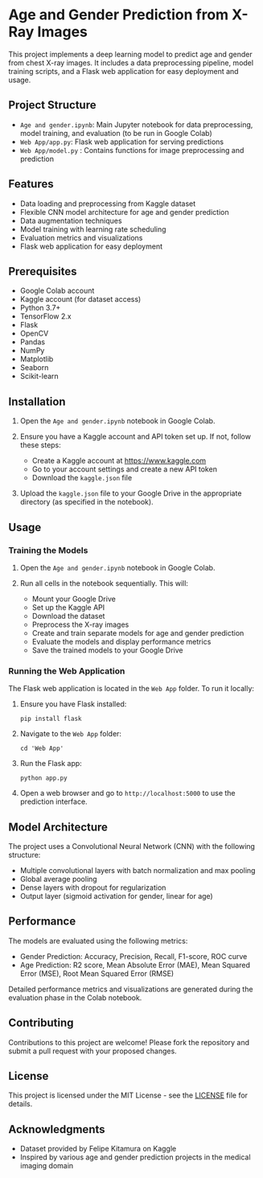 # Age and Gender Prediction from X-Ray Images

This project implements a deep learning model to predict age and gender from chest X-ray images. It includes a data preprocessing pipeline, model training scripts, and a Flask web application for easy deployment and usage.

## Project Structure

- `Age and gender.ipynb`: Main Jupyter notebook for data preprocessing, model training, and evaluation (to be run in Google Colab)
- `Web App/app.py`: Flask web application for serving predictions
- `Web App/model.py` : Contains functions for image preprocessing and prediction

## Features

- Data loading and preprocessing from Kaggle dataset
- Flexible CNN model architecture for age and gender prediction
- Data augmentation techniques
- Model training with learning rate scheduling
- Evaluation metrics and visualizations
- Flask web application for easy deployment

## Prerequisites

- Google Colab account
- Kaggle account (for dataset access)
- Python 3.7+
- TensorFlow 2.x
- Flask
- OpenCV
- Pandas
- NumPy
- Matplotlib
- Seaborn
- Scikit-learn

## Installation

1. Open the `Age and gender.ipynb` notebook in Google Colab.

2. Ensure you have a Kaggle account and API token set up. If not, follow these steps:
   - Create a Kaggle account at https://www.kaggle.com
   - Go to your account settings and create a new API token
   - Download the `kaggle.json` file

3. Upload the `kaggle.json` file to your Google Drive in the appropriate directory (as specified in the notebook).

## Usage

### Training the Models

1. Open the `Age and gender.ipynb` notebook in Google Colab.

2. Run all cells in the notebook sequentially. This will:
   - Mount your Google Drive
   - Set up the Kaggle API
   - Download the dataset
   - Preprocess the X-ray images
   - Create and train separate models for age and gender prediction
   - Evaluate the models and display performance metrics
   - Save the trained models to your Google Drive

### Running the Web Application

The Flask web application is located in the `Web App` folder. To run it locally:

1. Ensure you have Flask installed:
   ```
   pip install flask
   ```

2. Navigate to the `Web App` folder:
   ```
   cd 'Web App'
   ```

3. Run the Flask app:
   ```
   python app.py
   ```

4. Open a web browser and go to `http://localhost:5000` to use the prediction interface.

## Model Architecture

The project uses a Convolutional Neural Network (CNN) with the following structure:

- Multiple convolutional layers with batch normalization and max pooling
- Global average pooling
- Dense layers with dropout for regularization
- Output layer (sigmoid activation for gender, linear for age)

## Performance

The models are evaluated using the following metrics:

- Gender Prediction: Accuracy, Precision, Recall, F1-score, ROC curve
- Age Prediction: R2 score, Mean Absolute Error (MAE), Mean Squared Error (MSE), Root Mean Squared Error (RMSE)

Detailed performance metrics and visualizations are generated during the evaluation phase in the Colab notebook.

## Contributing

Contributions to this project are welcome! Please fork the repository and submit a pull request with your proposed changes.

## License

This project is licensed under the MIT License - see the [LICENSE](LICENSE) file for details.

## Acknowledgments

- Dataset provided by Felipe Kitamura on Kaggle
- Inspired by various age and gender prediction projects in the medical imaging domain


